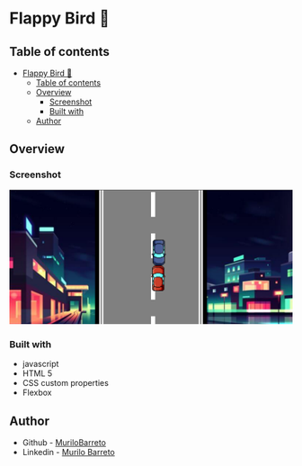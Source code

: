 # Flappy Bird 🚗

## Table of contents

- [Flappy Bird 🚗](#flappy-bird-)
  - [Table of contents](#table-of-contents)
  - [Overview](#overview)
    - [Screenshot](#screenshot)
    - [Built with](#built-with)
  - [Author](#author)


## Overview

### Screenshot

![](./img/screenshot.png)

### Built with

- javascript
- HTML 5
- CSS custom properties
- Flexbox


## Author

- Github - [MuriloBarreto](https://github.com/MuriloBarreto)
- Linkedin - [Murilo Barreto](https://www.linkedin.com/in/murilo-barreto-970655181/)